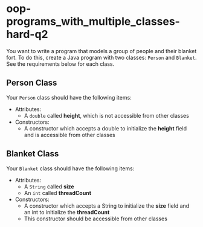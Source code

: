 # oop-programs_with_multiple_classes-hard-q2

You want to write a program that models a group of people and their blanket fort. To do this, create a Java program with
two classes: `Person` and `Blanket`. See the requirements below for each class.

## Person Class

Your `Person` class should have the following items:

- Attributes:
    - A `double` called **height**, which is not accessible from other classes
- Constructors:
    - A constructor which accepts a double to initialize the **height** field and is accessible from other classes

## Blanket Class

Your `Blanket` class should have the following items:

- Attributes:
    - A `String` called **size**
    - An `int` called **threadCount**
- Constructors:
    - A constructor which accepts a String to initialize the **size** field and an int to initialize the **threadCount**
    - This constructor should be accessible from other classes

